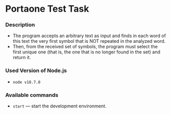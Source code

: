 # Portaone Test Task

### Description
- The program accepts an arbitrary text as input and finds in each word of this text the very first symbol that is NOT repeated in the analyzed word.
- Then, from the received set of symbols, the program must select the first unique one (that is, the one that is no longer found in the set) and return it.

### Used Version of Node.js
- `node v18.7.0`

### Available commands
- `start` — start the development environment.
